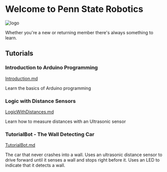 # Welcome to Penn State Robotics
![logo](https://raw.githubusercontent.com/Penn-State-Robotics-Club/tutorials/master/resources/banner.png)

Whether you're a new or returning member there's always something to learn.

## Tutorials
### Introduction to Arduino Programming
[Introduction.md](https://github.com/Penn-State-Robotics-Club/tutorials/tree/master/Introduction.md)

Learn the basics of Arduino programming

### Logic with Distance Sensors
[LogicWithDistances.md](https://github.com/Penn-State-Robotics-Club/tutorials/blob/master/LogicWithDistances.md)

Learn how to measure distances with an Ultrasonic sensor 

### TutorialBot - The Wall Detecting Car

[TutorialBot.md](https://github.com/Penn-State-Robotics-Club/tutorials/blob/master/TutorialBot.md)

The car that never crashes into a wall. Uses an ultrasonic distance sensor to drive forward until it senses a wall and stops right before it. Uses an LED to indicate that it detects a wall.



<!--stackedit_data:
eyJoaXN0b3J5IjpbLTEzODQ4MjE5NzcsLTk0Mzc3MDIzNCwtMj
A1Nzc3NzM2OCwtMTY2MDUxOTc0LC0xMDgxNjE0ODM4LDExODE5
Mjk2MDIsMTU0NTMwNDU4LC0yMDIzMDcwNTUsMTU0ODEzOTk2MS
wtMTQwNTQ5NzEzOF19
-->